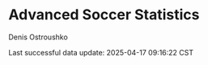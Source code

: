 # Advanced Soccer Statistics
Denis Ostroushko

<!-- gfm -->

Last successful data update: 2025-04-17 09:16:22 CST
